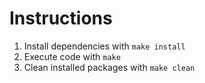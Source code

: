 # Instructions

1. Install dependencies with `make install`
2. Execute code with `make`
3. Clean installed packages with `make clean`
